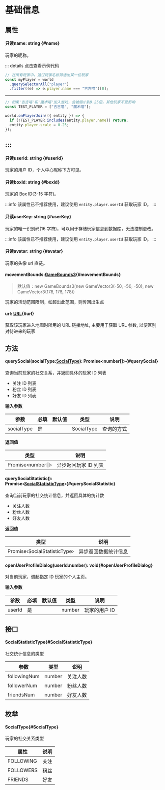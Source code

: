 <script setup>
import '/style.css'
</script>

# 基础信息

## 属性

#### <font id="API" /><font id="ReadOnly">只读</font>name<font id="Type">: string</font> {#name}

玩家的昵称。

::: details 点击查看示例代码

```javascript
// 在所有玩家中，通过玩家名称筛选出某一位玩家
const myPlayer = world
  .querySelectorAll("player")
  .filter((e) => e.player.name === "吉吉喵")[0];
```

---

```javascript
// 如果'吉吉喵'和'魔术喵'加入游戏，会被缩小到0.25倍。其他玩家不受影响
const TEST_PLAYER = ["吉吉喵", "魔术喵"];

world.onPlayerJoin(({ entity }) => {
  if (!TEST_PLAYER.includes(entity.player.name)) return;
  entity.player.scale = 0.25;
});
```

## :::

#### <font id="API" /><font id="ReadOnly">只读</font>userId<font id="Type">: string</font> {#userId}

玩家的用户 ID，个人中心昵称下方可见。

#### <font id="API" /><font id="ReadOnly">只读</font>boxId<font id="Type">: string</font> {#boxid}

玩家的 Box ID(3-15 字符)。

:::info
该属性已不推荐使用，建议使用 `entity.player.userId` 获取玩家 ID。
:::

#### <font id="API" /><font id="ReadOnly">只读</font>userKey<font id="Type">: string</font> {#userKey}

玩家的唯一识别码(16 字符)，可以用于存储玩家信息到数据库，无法控制更改。

:::info
该属性已不推荐使用，建议使用 `entity.player.userId` 获取玩家 ID。
:::

#### <font id="API" /><font id="ReadOnly">只读</font>avatar<font id="Type">: string</font> {#avatar}

玩家的头像 url 直链。

#### <font id="API" />movementBounds<font id="Type">:[GameBounds3](/GameBounds3/)</font>{#movementBounds}

> 默认值：new GameBounds3(new GameVector3(-50, -50, -50), new GameVector3(178, 178, 178))

玩家的活动范围限制，如超出此范围，则传回出生点

#### <font id="API" />url<font id="Type">: [URL](https://developer.mozilla.org/zh-CN/docs/Web/API/URL)</font>{#url}

获取该玩家进入地图时所用的 URL 链接地址, 主要用于获取 URL 参数, 以便区别对待进来的玩家

## 方法

#### <font id="API" />querySocial(<font id="Type">socialType:[SocialType](./info#SocialType)</font>)<font id="Type">: Promise<number[]></font>{#querySocial}

查询当前玩家的社交关系，并返回具体的玩家 ID 列表

- 关注 ID 列表
- 粉丝 ID 列表
- 好友 ID 列表

**输入参数**

| **参数**   | **必填** | **默认值** | **类型**   | **说明**   |
| ---------- | -------- | ---------- | ---------- | ---------- |
| socialType | 是       |            | SocialType | 查询的方式 |

**返回值**

| **类型**          | **说明**             |
| ----------------- | -------------------- |
| Promise‹number[]› | 异步返回玩家 ID 列表 |

#### <font id="API" />querySocialStatistic()<font id="Type">: Promise‹[SocialStatisticType](./info#SocialStatisticType)›</font>{#querySocialStatistic}

查询当前玩家的社交统计信息，并返回具体的统计数

- 关注人数
- 粉丝人数
- 好友人数

**返回值**

| **类型**                     | **说明**             |
| ---------------------------- | -------------------- |
| Promise‹SocialStatisticType› | 异步返回数据统计信息 |

#### <font id="API" />openUserProfileDialog(<font id="Type">userId:number</font>)<font id="Type">: void</font>{#openUserProfileDialog}

对当前玩家，调起指定 ID 玩家的个人主页。

**输入参数**

| **参数** | **必填** | **默认值** | **类型** | **说明**      |
| -------- | -------- | ---------- | -------- | ------------- |
| userId   | 是       |            | number   | 玩家的用户 ID |

## 接口

#### <font id="API" />SocialStatisticType{#SocialStatisticType}

社交统计信息的类型

| **参数**     | **类型** | **说明** |
| ------------ | -------- | -------- |
| followingNum | number   | 关注人数 |
| followerNum  | number   | 粉丝人数 |
| friendsNum   | number   | 好友人数 |

## 枚举

#### <font id="API" />SocialType{#SocialType}

玩家的社交关系类型

| **属性**  | **说明** |
| --------- | -------- |
| FOLLOWING | 关注     |
| FOLLOWERS | 粉丝     |
| FRIENDS   | 好友     |
